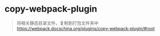 # copy-webpack-plugin
> 将相关静态目录文件，复制到打包文件夹中
> https://webpack.docschina.org/plugins/copy-webpack-plugin/#root
